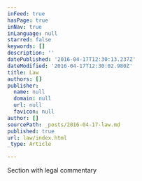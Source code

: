 ```yaml
---
inFeed: true
hasPage: true
inNav: true
inLanguage: null
starred: false
keywords: []
description: ''
datePublished: '2016-04-17T12:30:13.237Z'
dateModified: '2016-04-17T12:30:02.980Z'
title: Law
authors: []
publisher:
  name: null
  domain: null
  url: null
  favicon: null
author: []
sourcePath: _posts/2016-04-17-law.md
published: true
url: law/index.html
_type: Article

---
```

Section with legal commentary